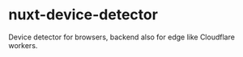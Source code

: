 # nuxt-device-detector
Device detector for browsers, backend also for edge like Cloudflare workers.
